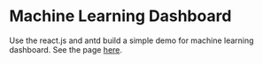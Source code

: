 # Machine Learning Dashboard
Use the react.js and antd build a simple demo for machine learning dashboard.
See the page [here](https://raywu60kg.github.io/machine-learning-dashboard).
